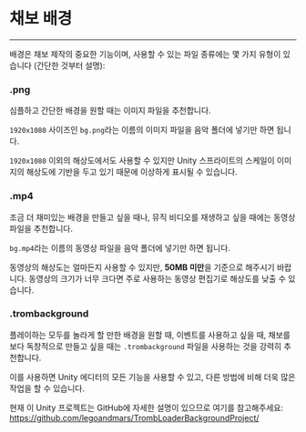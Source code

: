 # 채보 배경
---

배경은 채보 제작의 중요한 기능이며, 사용할 수 있는 파일 종류에는 몇 가지 유형이 있습니다 (간단한 것부터 설명):

### .png

심플하고 간단한 배경을 원할 때는 이미지 파일을 추천합니다.

`1920x1080` 사이즈인 `bg.png`라는 이름의 이미지 파일을 음악 폴더에 넣기만 하면 됩니다.

`1920x1080` 이외의 해상도에서도 사용할 수 있지만 Unity 스프라이트의 스케일이 이미지의 해상도에 기반을 두고 있기 때문에 이상하게 표시될 수 있습니다.

### .mp4

조금 더 재미있는 배경을 만들고 싶을 때나, 뮤직 비디오를 재생하고 싶을 때에는 동영상 파일을 추천합니다.

`bg.mp4`라는 이름의 동영상 파일을 음악 폴더에 넣기만 하면 됩니다.

동영상의 해상도는 얼마든지 사용할 수 있지만, **50MB 미만**을 기준으로 해주시기 바랍니다. 동영상의 크기가 너무 크다면 주로 사용하는 동영상 편집기로 해상도를 낮출 수 있습니다.

### .trombackground

플레이하는 모두를 놀라게 할 만한 배경을 원할 때, 이벤트를 사용하고 싶을 때, 채보를 보다 독창적으로 만들고 싶을 때는 `.trombackground` 파일을 사용하는 것을 강력히 추천합니다.

이를 사용하면 Unity 에디터의 모든 기능을 사용할 수 있고, 다른 방법에 비해 더욱 많은 작업을 할 수 있습니다.

현재 이 Unity 프로젝트는 GitHub에 자세한 설명이 있으므로 여기를 참고해주세요: <https://github.com/legoandmars/TrombLoaderBackgroundProject/>